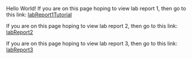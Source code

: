 Hello World!
If you are on this page hoping to view lab report 1, then go to this link: [labReport1Tutorial](https://shawnmalal.github.io/cse15l-lab-reports/labReport1)

If you are on this page hoping to view lab report 2, then go to this link: [labReport2](https://shawnmalal.github.io/cse15l-lab-reports/labReport2)

If you are on this page hoping to view lab report 3, then go to this link: [labReport3](https://shawnmalal.github.io/cse15l-lab-reports/labReport3)
